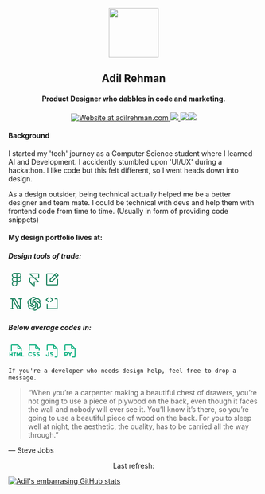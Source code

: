 <p align="center">
  <img align="center" width="100" src="https://adilrehman.com/wp-content/uploads/2021/03/AR-Logo-Custom.png "/>
  <h2 align="center"> Adil Rehman</h2>
  <h4 align="center">Product Designer who dabbles in code and marketing. </h3>
  
  
  <!-- Badges -->
  <p align="center">
  <a href="adilrehman.com" target="_blank">
    <img alt="Website at adilrehman.com" src="https://img.shields.io/twitter/follow/armwd.svg?style=social" />
    <img src="https://img.shields.io/github/last-commit/armwx/armwx?style=flat" />
    <img src="https://img.shields.io/github/created-at/armwx/armwx"
    
[![](https://visitcount.itsvg.in/api?id=armwx&label=Views&color=12&icon=5&pretty=false)](https://visitcount.itsvg.in)

</p>

#### Background
I started my 'tech' journey as a Computer Science student where I learned AI and Development. I accidently stumbled upon 'UI/UX' during a hackathon. I like code but this felt different, so I went heads down into design.

As a design outsider, being technical actually helped me be a better designer and team mate. <wbr> I could be technical with devs and help them with frontend code from time to time. (Usually in form of providing code snippets)


#### My design portfolio lives at: 


##### Design tools of trade:
<svg xmlns="http://www.w3.org/2000/svg" width="32" height="32" fill="#208561" viewBox="0 0 256 256"><path d="M192,96a40,40,0,0,0-24-72H96A40,40,0,0,0,72,96a40,40,0,0,0,1.37,65A44,44,0,1,0,144,196V160a40,40,0,1,0,48-64Zm0-32a24,24,0,0,1-24,24H144V40h24A24,24,0,0,1,192,64ZM72,64A24,24,0,0,1,96,40h32V88H96A24,24,0,0,1,72,64Zm24,88a24,24,0,0,1,0-48h32v48H96Zm32,44a28,28,0,1,1-28-28h28Zm40-44a24,24,0,1,1,24-24A24,24,0,0,1,168,152Z"></path></svg>
<svg xmlns="http://www.w3.org/2000/svg" width="32" height="32" fill="#208561" viewBox="0 0 256 256"><path d="M208,104V40a8,8,0,0,0-8-8H56a8,8,0,0,0-5.31,14L107,96H56a8,8,0,0,0-8,8v64a8,8,0,0,0,2.34,5.66l72,72A8,8,0,0,0,136,240V176h64a8,8,0,0,0,5.31-14L149,112h51A8,8,0,0,0,208,104Zm-29,56H128a8,8,0,0,0-8,8v52.69l-56-56V112h61Zm13-64H131L77,48H192Z"></path></svg>
<svg xmlns="http://www.w3.org/2000/svg" width="32" height="32" fill="#208561" viewBox="0 0 256 256"><path d="M229.66,58.34l-32-32a8,8,0,0,0-11.32,0l-96,96A8,8,0,0,0,88,128v32a8,8,0,0,0,8,8h32a8,8,0,0,0,5.66-2.34l96-96A8,8,0,0,0,229.66,58.34ZM124.69,152H104V131.31l64-64L188.69,88ZM200,76.69,179.31,56,192,43.31,212.69,64ZM224,128v80a16,16,0,0,1-16,16H48a16,16,0,0,1-16-16V48A16,16,0,0,1,48,32h80a8,8,0,0,1,0,16H48V208H208V128a8,8,0,0,1,16,0Z"></path></svg>

<svg xmlns="http://www.w3.org/2000/svg" width="32" height="32" fill="#208561" viewBox="0 0 256 256"><path d="M216,40H168a8,8,0,0,0,0,16h16V176.85L111,44.14A8,8,0,0,0,104,40H40a8,8,0,0,0,0,16H56V200H40a8,8,0,0,0,0,16H88a8,8,0,0,0,0-16H72V79.15l73,132.71a8,8,0,0,0,7,4.14h40a8,8,0,0,0,8-8V56h16a8,8,0,0,0,0-16ZM77.53,56H99.27l79.2,144H156.73Z"></path></svg>
<svg xmlns="http://www.w3.org/2000/svg" width="32" height="32" fill="#208561" viewBox="0 0 256 256"><path d="M224.32,114.24a56,56,0,0,0-60.07-76.57A56,56,0,0,0,67.93,51.44a56,56,0,0,0-36.25,90.32A56,56,0,0,0,69,217,56.39,56.39,0,0,0,83.59,219a55.75,55.75,0,0,0,8.17-.61,56,56,0,0,0,96.31-13.78,56,56,0,0,0,36.25-90.32ZM182.85,54.43a40,40,0,0,1,28.56,48c-.95-.63-1.91-1.24-2.91-1.81L164,74.88a8,8,0,0,0-8,0l-44,25.41V81.81l40.5-23.38A39.76,39.76,0,0,1,182.85,54.43ZM144,137.24l-16,9.24-16-9.24V118.76l16-9.24,16,9.24ZM80,72a40,40,0,0,1,67.53-29c-1,.51-2,1-3,1.62L100,70.27a8,8,0,0,0-4,6.92V128l-16-9.24ZM40.86,86.93A39.75,39.75,0,0,1,64.12,68.57C64.05,69.71,64,70.85,64,72v51.38a8,8,0,0,0,4,6.93l44,25.4L96,165,55.5,141.57A40,40,0,0,1,40.86,86.93ZM73.15,201.57a40,40,0,0,1-28.56-48c.95.63,1.91,1.24,2.91,1.81L92,181.12a8,8,0,0,0,8,0l44-25.41v18.48l-40.5,23.38A39.76,39.76,0,0,1,73.15,201.57ZM176,184a40,40,0,0,1-67.52,29.05c1-.51,2-1.05,3-1.63L156,185.73a8,8,0,0,0,4-6.92V128l16,9.24Zm39.14-14.93a39.75,39.75,0,0,1-23.26,18.36c.07-1.14.12-2.28.12-3.43V132.62a8,8,0,0,0-4-6.93l-44-25.4,16-9.24,40.5,23.38A40,40,0,0,1,215.14,169.07Z"></path></svg>
<svg xmlns="http://www.w3.org/2000/svg" width="32" height="32" fill="#208561" viewBox="0 0 256 256"><path d="M58.34,101.66l-32-32a8,8,0,0,1,0-11.32l32-32A8,8,0,0,1,69.66,37.66L43.31,64,69.66,90.34a8,8,0,0,1-11.32,11.32Zm40,0a8,8,0,0,0,11.32,0l32-32a8,8,0,0,0,0-11.32l-32-32A8,8,0,0,0,98.34,37.66L124.69,64,98.34,90.34A8,8,0,0,0,98.34,101.66ZM200,40H176a8,8,0,0,0,0,16h24V200H56V136a8,8,0,0,0-16,0v64a16,16,0,0,0,16,16H200a16,16,0,0,0,16-16V56A16,16,0,0,0,200,40Z"></path></svg>

##### Below average codes in:
<svg xmlns="http://www.w3.org/2000/svg" width="32" height="32" fill="#15b283" viewBox="0 0 256 256"><path d="M216,120V88a8,8,0,0,0-2.34-5.66l-56-56A8,8,0,0,0,152,24H56A16,16,0,0,0,40,40v80a8,8,0,0,0,16,0V40h88V88a8,8,0,0,0,8,8h48v24a8,8,0,0,0,16,0ZM160,51.31,188.69,80H160ZM68,160v48a8,8,0,0,1-16,0V192H32v16a8,8,0,0,1-16,0V160a8,8,0,0,1,16,0v16H52V160a8,8,0,0,1,16,0Zm56,0a8,8,0,0,1-8,8h-8v40a8,8,0,0,1-16,0V168H84a8,8,0,0,1,0-16h32A8,8,0,0,1,124,160Zm72,0v48a8,8,0,0,1-16,0V184l-9.6,12.8a8,8,0,0,1-12.8,0L148,184v24a8,8,0,0,1-16,0V160a8,8,0,0,1,14.4-4.8L164,178.67l17.6-23.47A8,8,0,0,1,196,160Zm56,48a8,8,0,0,1-8,8H216a8,8,0,0,1-8-8V160a8,8,0,0,1,16,0v40h20A8,8,0,0,1,252,208Z"></path></svg>
<svg xmlns="http://www.w3.org/2000/svg" width="32" height="32" fill="#15b283" viewBox="0 0 256 256"><path d="M48,180c0,11,7.18,20,16,20a14.24,14.24,0,0,0,10.22-4.66A8,8,0,1,1,85.77,206.4,30,30,0,0,1,64,216c-17.65,0-32-16.15-32-36s14.35-36,32-36a30,30,0,0,1,21.77,9.6,8,8,0,1,1-11.55,11.06A14.24,14.24,0,0,0,64,160C55.18,160,48,169,48,180Zm79.6-8.69c-4-1.16-8.14-2.35-10.45-3.84-1.26-.81-1.23-1-1.12-1.9a4.54,4.54,0,0,1,2-3.67c4.6-3.12,15.34-1.73,19.83-.56a8,8,0,0,0,4.07-15.48c-2.12-.55-21-5.22-32.83,2.76a20.55,20.55,0,0,0-9,14.95c-2,15.88,13.64,20.41,23,23.11,12.07,3.49,13.13,4.92,12.78,7.59-.31,2.41-1.26,3.34-2.14,3.93-4.6,3.06-15.17,1.56-19.55.36a8,8,0,0,0-4.3,15.41,61.23,61.23,0,0,0,15.18,2c5.83,0,12.3-1,17.49-4.46a20.82,20.82,0,0,0,9.19-15.23C154,179,137.48,174.17,127.6,171.31Zm64,0c-4-1.16-8.14-2.35-10.45-3.84-1.25-.81-1.23-1-1.12-1.9a4.54,4.54,0,0,1,2-3.67c4.6-3.12,15.34-1.73,19.82-.56a8,8,0,0,0,4.07-15.48c-2.11-.55-21-5.22-32.83,2.76a20.58,20.58,0,0,0-8.95,14.95c-2,15.88,13.65,20.41,23,23.11,12.06,3.49,13.12,4.92,12.78,7.59-.31,2.41-1.26,3.34-2.15,3.93-4.6,3.06-15.16,1.56-19.54.36A8,8,0,0,0,173.93,214a61.34,61.34,0,0,0,15.19,2c5.82,0,12.3-1,17.49-4.46a20.81,20.81,0,0,0,9.18-15.23C218,179,201.48,174.17,191.59,171.31ZM40,112V40A16,16,0,0,1,56,24h96a8,8,0,0,1,5.66,2.34l56,56A8,8,0,0,1,216,88v24a8,8,0,1,1-16,0V96H152a8,8,0,0,1-8-8V40H56v72a8,8,0,0,1-16,0ZM160,80h28.68L160,51.31Z"></path></svg>
<svg xmlns="http://www.w3.org/2000/svg" width="32" height="32" fill="#15b283" viewBox="0 0 256 256"><path d="M213.66,82.34l-56-56A8,8,0,0,0,152,24H56A16,16,0,0,0,40,40v72a8,8,0,0,0,16,0V40h88V88a8,8,0,0,0,8,8h48V216H176a8,8,0,0,0,0,16h24a16,16,0,0,0,16-16V88A8,8,0,0,0,213.66,82.34ZM160,51.31,188.69,80H160Zm-12.19,145a20.82,20.82,0,0,1-9.19,15.23C133.43,215,127,216,121.13,216a61.34,61.34,0,0,1-15.19-2,8,8,0,0,1,4.31-15.41c4.38,1.2,15,2.7,19.55-.36.88-.59,1.83-1.52,2.14-3.93.34-2.67-.71-4.1-12.78-7.59-9.35-2.7-25-7.23-23-23.11a20.56,20.56,0,0,1,9-14.95c11.84-8,30.71-3.31,32.83-2.76a8,8,0,0,1-4.07,15.48c-4.49-1.17-15.23-2.56-19.83.56a4.54,4.54,0,0,0-2,3.67c-.12.9-.14,1.09,1.11,1.9,2.31,1.49,6.45,2.68,10.45,3.84C133.49,174.17,150.05,179,147.81,196.31ZM80,152v38a26,26,0,0,1-52,0,8,8,0,0,1,16,0,10,10,0,0,0,20,0V152a8,8,0,0,1,16,0Z"></path></svg>
<svg xmlns="http://www.w3.org/2000/svg" width="32" height="32" fill="#15b283" viewBox="0 0 256 256"><path d="M213.66,82.34l-56-56A8,8,0,0,0,152,24H56A16,16,0,0,0,40,40v72a8,8,0,0,0,16,0V40h88V88a8,8,0,0,0,8,8h48V216H168a8,8,0,0,0,0,16h32a16,16,0,0,0,16-16V88A8,8,0,0,0,213.66,82.34ZM160,51.31,188.69,80H160ZM64,144H48a8,8,0,0,0-8,8v56a8,8,0,0,0,16,0v-8h8a28,28,0,0,0,0-56Zm0,40H56V160h8a12,12,0,0,1,0,24Zm90.78-27.76-18.78,30V208a8,8,0,0,1-16,0V186.29l-18.78-30a8,8,0,1,1,13.56-8.48L128,168.91l13.22-21.15a8,8,0,1,1,13.56,8.48Z"></path></svg>

<!-- Icons for tools from Phosphor Icons -->

```
If you're a developer who needs design help, feel free to drop a message.
```


> “When you’re a carpenter making a beautiful chest of drawers, you’re not going to use a piece of plywood on the back, even though it faces the wall and nobody will ever see it. You’ll know it’s there, so you’re going to use a beautiful piece of wood on the back. For you to sleep well at night, the aesthetic, the quality, has to be carried all the way through.”

― Steve Jobs

<p align="center">
  Last refresh: 
  <b><!--TIMESTAMP--></b>
</p>

<!--
Github Stats from https://github.com/anuraghazra/github-readme-stats ---> 

[![Adil's embarrasing GitHub stats](https://github-readme-stats.vercel.app/api?username=armwx)](https://github.com/armwx/github-readme-stats&show_icons=true&theme=vue)

<!--
**armwx/armwx** is a ✨ _special_ ✨ repository because its `README.md` (this file) appears on your GitHub profile.

Here are some ideas to get you started:

- 🔭 I’m currently working on ...
- 🌱 I’m currently learning ...
- 👯 I’m looking to collaborate on ...
- 🤔 I’m looking for help with ...
- 💬 Ask me about ...
- 📫 How to reach me: ...
- 😄 Pronouns: ...
- ⚡ Fun fact: ...
-->
